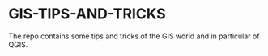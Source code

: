 # GIS-TIPS-AND-TRICKS

The repo contains some tips and tricks of the GIS world and in particular of QGIS.
